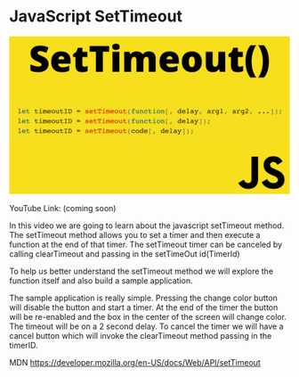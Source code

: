 # JavaScript SetTimeout

![alt text](cover.png)

YouTube Link: (coming soon)

In this video we are going to learn about the javascript setTimeout method. The setTimeout method allows you to set a timer and then execute a function at the end of that timer. The setTimeout timer can be canceled by calling clearTimeout and passing in the setTimeOut id(TimerId)

To help us better understand the setTimeout method we will explore the function itself and also build a sample application.

The sample application is really simple. Pressing the change color button will disable the button and start a timer. At the end of the timer the button will be re-enabled and the box in the center of the screen will change color. The timeout will be on a 2 second delay. To cancel the timer we will have a cancel button which will invoke the clearTimeout method passing in the timerID.

MDN
https://developer.mozilla.org/en-US/docs/Web/API/setTimeout
